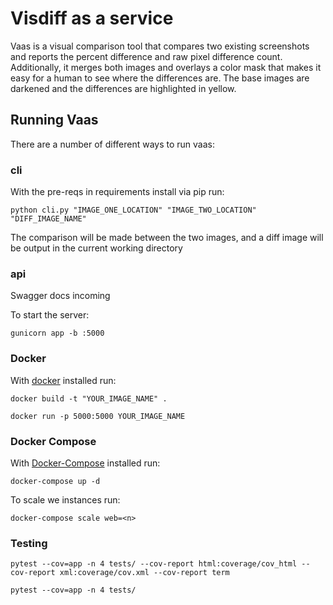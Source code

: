 # Visdiff as a service #

Vaas is a visual comparison tool that compares two existing screenshots and reports the percent difference and raw pixel difference count. Additionally, it merges both images and overlays a color mask that makes it easy for a human to see where the differences are.  The base images are darkened and the differences are highlighted in yellow.

## Running Vaas ##

There are a number of different ways to run vaas:

### cli ###

With the pre-reqs in requirements install via pip run:

`python cli.py "IMAGE_ONE_LOCATION" "IMAGE_TWO_LOCATION" "DIFF_IMAGE_NAME"`

The comparison will be made between the two images, and a diff image will be output in the current working directory

### api ###

Swagger docs incoming

To start the server:

`gunicorn app -b :5000`

### Docker ###

With [docker](https://get.docker.com/) installed run:

`docker build -t "YOUR_IMAGE_NAME" .`

`docker run -p 5000:5000 YOUR_IMAGE_NAME`

### Docker Compose ###

With [Docker-Compose](https://docs.docker.com/compose/install/) installed run:

`docker-compose up -d`

To scale we instances run:

`docker-compose scale web=<n>`

### Testing ###

`pytest --cov=app -n 4 tests/ --cov-report html:coverage/cov_html --cov-report xml:coverage/cov.xml --cov-report term`

`pytest --cov=app -n 4 tests/`
